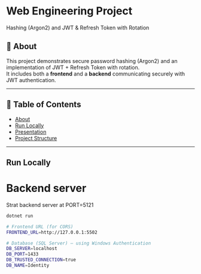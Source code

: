 # Web Engineering Project

Hashing (Argon2) and JWT & Refresh Token with Rotation

## 🧠 About
This project demonstrates secure password hashing (Argon2) and an implementation of JWT + Refresh Token with rotation.  
It includes both a **frontend** and a **backend** communicating securely with JWT authentication.

---

## 📑 Table of Contents
- [About](#about)
- [Run Locally](#run-locally)
- [Presentation](#presentation)
- [Project Structure](#project-structure)


---

## Run Locally


# Backend server
Strat backend server at PORT=5121

```bash
dotnet run

# Frontend URL (for CORS)
FRONTEND_URL=http://127.0.0.1:5502

# Database (SQL Server) — using Windows Authentication
DB_SERVER=localhost
DB_PORT=1433
DB_TRUSTED_CONNECTION=true
DB_NAME=Identity

